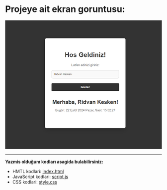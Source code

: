 # Projeye ait ekran goruntusu:

![Resim-1](images/js-greeting.png)

---

**Yazmis olduğum kodları asagida bulabilirsiniz:**

- HMTL kodlari: [index.html](index.html)
- JavaScript kodlari: [script.js](scritp.js)
- CSS kodlari: [style.css](styles/style.css)
